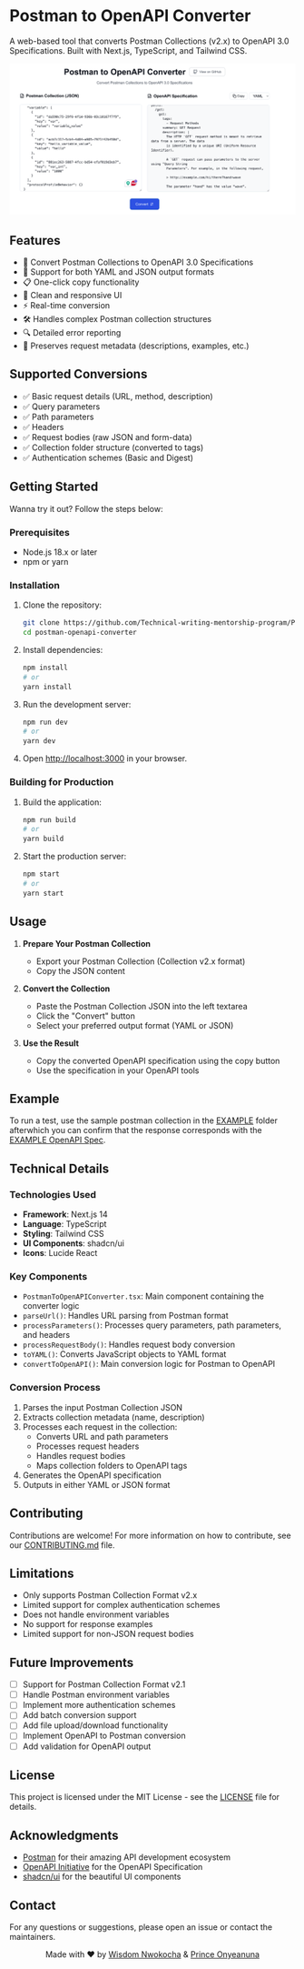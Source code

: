 # Postman to OpenAPI Converter

A web-based tool that converts Postman Collections (v2.x) to OpenAPI 3.0 Specifications. Built with Next.js, TypeScript, and Tailwind CSS.

![Postman to OpenAPI Converter](/Display-image.png)

## Features

- 🔄 Convert Postman Collections to OpenAPI 3.0 Specifications
- 📝 Support for both YAML and JSON output formats
- 📋 One-click copy functionality
- 🎨 Clean and responsive UI
- ⚡ Real-time conversion
- 🛠️ Handles complex Postman collection structures
- 🔍 Detailed error reporting
- 💼 Preserves request metadata (descriptions, examples, etc.)

## Supported Conversions

- ✅ Basic request details (URL, method, description)
- ✅ Query parameters
- ✅ Path parameters
- ✅ Headers
- ✅ Request bodies (raw JSON and form-data)
- ✅ Collection folder structure (converted to tags)
- ✅ Authentication schemes (Basic and Digest)

## Getting Started

Wanna try it out? Follow the steps below:

### Prerequisites

- Node.js 18.x or later
- npm or yarn

### Installation

1. Clone the repository:

    ```bash
    git clone https://github.com/Technical-writing-mentorship-program/PostmanToOpenAPIConverter.git
    cd postman-openapi-converter
    ```

2. Install dependencies:

    ```bash
    npm install
    # or
    yarn install
    ```

3. Run the development server:

    ```bash
    npm run dev
    # or
    yarn dev
    ```

4. Open [http://localhost:3000](http://localhost:3000) in your browser.

### Building for Production

1. Build the application:
  
    ```bash
    npm run build
    # or
    yarn build
    ```

2. Start the production server:

    ```bash
    npm start
    # or
    yarn start
    ```

## Usage

1. **Prepare Your Postman Collection**

   - Export your Postman Collection (Collection v2.x format)
   - Copy the JSON content

2. **Convert the Collection**

   - Paste the Postman Collection JSON into the left textarea
   - Click the "Convert" button
   - Select your preferred output format (YAML or JSON)

3. **Use the Result**

   - Copy the converted OpenAPI specification using the copy button
   - Use the specification in your OpenAPI tools

## Example

To run a test, use the sample postman collection in the [EXAMPLE](/EXAMPLE/postman-collection.json) folder afterwhich you can confirm that the response corresponds with the [EXAMPLE OpenAPI Spec](/EXAMPLE/OpenAPI.yaml).

## Technical Details

### Technologies Used

- **Framework**: Next.js 14
- **Language**: TypeScript
- **Styling**: Tailwind CSS
- **UI Components**: shadcn/ui
- **Icons**: Lucide React

### Key Components

- `PostmanToOpenAPIConverter.tsx`: Main component containing the converter logic
- `parseUrl()`: Handles URL parsing from Postman format
- `processParameters()`: Processes query parameters, path parameters, and headers
- `processRequestBody()`: Handles request body conversion
- `toYAML()`: Converts JavaScript objects to YAML format
- `convertToOpenAPI()`: Main conversion logic for Postman to OpenAPI

### Conversion Process

1. Parses the input Postman Collection JSON
2. Extracts collection metadata (name, description)
3. Processes each request in the collection:
   - Converts URL and path parameters
   - Processes request headers
   - Handles request bodies
   - Maps collection folders to OpenAPI tags
4. Generates the OpenAPI specification
5. Outputs in either YAML or JSON format

## Contributing

Contributions are welcome! For more information on how to contribute, see our [CONTRIBUTING.md](/CONTRIBUTING.md) file.

## Limitations

- Only supports Postman Collection Format v2.x
- Limited support for complex authentication schemes
- Does not handle environment variables
- No support for response examples
- Limited support for non-JSON request bodies

## Future Improvements

- [ ] Support for Postman Collection Format v2.1
- [ ] Handle Postman environment variables
- [ ] Implement more authentication schemes
- [ ] Add batch conversion support
- [ ] Add file upload/download functionality
- [ ] Implement OpenAPI to Postman conversion
- [ ] Add validation for OpenAPI output

## License

This project is licensed under the MIT License - see the [LICENSE](LICENSE) file for details.

## Acknowledgments

- [Postman](https://www.postman.com/) for their amazing API development ecosystem
- [OpenAPI Initiative](https://www.openapis.org/) for the OpenAPI Specification
- [shadcn/ui](https://ui.shadcn.com/) for the beautiful UI components

## Contact

For any questions or suggestions, please open an issue or contact the maintainers.

<center>

Made with ❤️ by [Wisdom Nwokocha](www.linkedin.com/in/joklinztech) & [Prince Onyeanuna](https://www.linkedin.com/in/prince-onyeanuna-607352246/)

</center>
